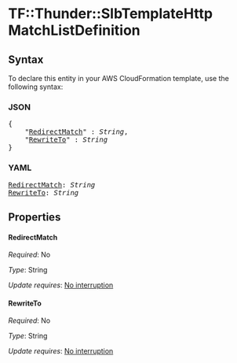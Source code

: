 # TF::Thunder::SlbTemplateHttp MatchListDefinition

## Syntax

To declare this entity in your AWS CloudFormation template, use the following syntax:

### JSON

<pre>
{
    "<a href="#redirectmatch" title="RedirectMatch">RedirectMatch</a>" : <i>String</i>,
    "<a href="#rewriteto" title="RewriteTo">RewriteTo</a>" : <i>String</i>
}
</pre>

### YAML

<pre>
<a href="#redirectmatch" title="RedirectMatch">RedirectMatch</a>: <i>String</i>
<a href="#rewriteto" title="RewriteTo">RewriteTo</a>: <i>String</i>
</pre>

## Properties

#### RedirectMatch

_Required_: No

_Type_: String

_Update requires_: [No interruption](https://docs.aws.amazon.com/AWSCloudFormation/latest/UserGuide/using-cfn-updating-stacks-update-behaviors.html#update-no-interrupt)

#### RewriteTo

_Required_: No

_Type_: String

_Update requires_: [No interruption](https://docs.aws.amazon.com/AWSCloudFormation/latest/UserGuide/using-cfn-updating-stacks-update-behaviors.html#update-no-interrupt)


